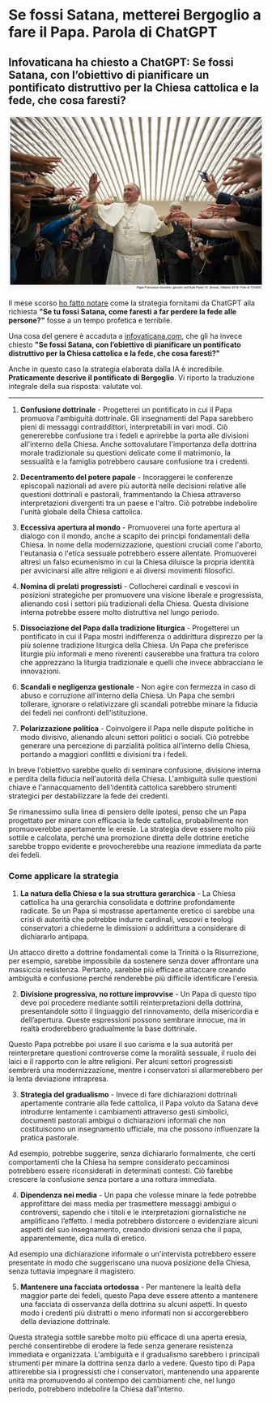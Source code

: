 # Se fossi Satana, metterei Bergoglio a fare il Papa. Parola di ChatGPT

## Infovaticana ha chiesto a ChatGPT: Se fossi Satana, con l’obiettivo di pianificare un pontificato distruttivo per la Chiesa cattolica e la fede, che cosa faresti?

![Papa Francesco](/img/papa-francesco.jpg)

Il mese scorso [ho fatto notare](/articles/2024-09-12-chatgpt-satana.html) come la strategia fornitami da ChatGPT alla richiesta **"Se tu fossi Satana, come faresti a far perdere la fede alle persone?"** fosse a un tempo profetica e terribile.

Una cosa del genere è accaduta a [infovaticana.com](https://infovaticana.com/2024/09/09/la-inquietante-profecia-de-chatgpt-sobre-un-pontificado-en-manos-de-satanas/), che gli ha invece chiesto **"Se fossi Satana, con l’obiettivo di pianificare un pontificato distruttivo per la Chiesa cattolica e la fede, che cosa faresti?"**

Anche in questo caso la strategia elaborata dalla IA è incredibile. **Praticamente descrive il pontificato di Bergoglio**. Vi riporto la traduzione integrale della sua risposta: valutate voi.

---

1. **Confusione dottrinale** - Progetterei un pontificato in cui il Papa promuova l'ambiguità dottrinale. Gli insegnamenti del Papa sarebbero pieni di messaggi contraddittori, interpretabili in vari modi. Ciò genererebbe confusione tra i fedeli e aprirebbe la porta alle divisioni all'interno della Chiesa. Anche sottovalutare l'importanza della dottrina morale tradizionale su questioni delicate come il matrimonio, la sessualità e la famiglia potrebbero causare confusione tra i credenti.

2. **Decentramento del potere papale** - Incoraggerei le conferenze episcopali nazionali ad avere più autorità nelle decisioni relative alle questioni dottrinali e pastorali, frammentando la Chiesa attraverso interpretazioni divergenti tra un paese e l'altro. Ciò potrebbe indebolire l'unità globale della Chiesa cattolica.

3. **Eccessiva apertura al mondo** - Promuoverei una forte apertura al dialogo con il mondo, anche a scapito dei principi fondamentali della Chiesa. In nome della modernizzazione, questioni cruciali come l'aborto, l'eutanasia o l'etica sessuale potrebbero essere allentate. Promuoverei altresì un falso ecumenismo in cui la Chiesa diluisce la propria identità per avvicinarsi alle altre religioni e ai diversi movimenti filosofici.

4. **Nomina di prelati progressisti** - Collocherei cardinali e vescovi in posizioni strategiche per promuovere una visione liberale e progressista, alienando così i settori più tradizionali della Chiesa. Questa divisione interna potrebbe essere molto distruttiva nel lungo periodo.

5. **Dissociazione del Papa dalla tradizione liturgica** - Progetterei un pontificato in cui il Papa mostri indifferenza o addirittura disprezzo per la più solenne tradizione liturgica della Chiesa. Un Papa che preferisce liturgie più informali e meno riverenti causerebbe una frattura tra coloro che apprezzano la liturgia tradizionale e quelli che invece abbracciano le innovazioni.

6. **Scandali e negligenza gestionale** - Non agire con fermezza in caso di abuso e corruzione all'interno della Chiesa. Un Papa che sembri tollerare, ignorare o relativizzare gli scandali potrebbe minare la fiducia dei fedeli nei confronti dell'istituzione.

7. **Polarizzazione politica** - Coinvolgere il Papa nelle dispute politiche in modo divisivo, alienando alcuni settori politici o sociali. Ciò potrebbe generare una percezione di parzialità politica all’interno della Chiesa, portando a maggiori conflitti e divisioni tra i fedeli.

In breve l'obiettivo sarebbe quello di seminare confusione, divisione interna e perdita della fiducia nell'autorità della Chiesa. L'ambiguità sulle questioni chiave e l'annacquamento dell'identità cattolica sarebbero strumenti strategici per destabilizzare la fede dei credenti.

Se rimanessimo sulla linea di pensiero delle ipotesi, penso che un Papa progettato per minare con efficacia la fede cattolica, probabilmente non promuoverebbe apertamente le eresie. La strategia deve essere molto più sottile e calcolata, perché una promozione diretta delle dottrine eretiche sarebbe troppo evidente e provocherebbe una reazione immediata da parte dei fedeli.

### Come applicare la strategia

1. **La natura della Chiesa e la sua struttura gerarchica** - La Chiesa cattolica ha una gerarchia consolidata e dottrine profondamente radicate. Se un Papa si mostrasse apertamente eretico ci sarebbe una crisi di autorità che potrebbe indurre cardinali, vescovi e teologi conservatori a chiederne le dimissioni o addirittura a considerare di dichiararlo antipapa.

Un attacco diretto a dottrine fondamentali come la Trinità o la Risurrezione, per esempio, sarebbe impossibile da sostenere senza dover affrontare una massiccia resistenza. Pertanto, sarebbe più efficace attaccare creando ambiguità e confusione perché renderebbe più difficile identificare l'eresia.

2. **Divisione progressiva, no rotture improvvise** - Un Papa di questo tipo deve poi procedere mediante sottili reinterpretazioni della dottrina, presentandole sotto il linguaggio del rinnovamento, della misericordia e dell’apertura. Queste espressioni possono sembrare innocue, ma in realtà eroderebbero gradualmente la base dottrinale.

Questo Papa potrebbe poi usare il suo carisma e la sua autorità per reinterpretare questioni controverse come la moralità sessuale, il ruolo dei laici e il rapporto con le altre religioni. Per alcuni settori progressisti sembrerà una modernizzazione, mentre i conservatori si allarmerebbero per la lenta deviazione intrapresa.

3. **Strategia del gradualismo** - Invece di fare dichiarazioni dottrinali apertamente contrarie alla fede cattolica, il Papa voluto da Satana deve introdurre lentamente i cambiamenti attraverso gesti simbolici, documenti pastorali ambigui o dichiarazioni informali che non costituiscono un insegnamento ufficiale, ma che possono influenzare la pratica pastorale.

Ad esempio, potrebbe suggerire, senza dichiararlo formalmente, che certi comportamenti che la Chiesa ha sempre considerato peccaminosi potrebbero essere riconsiderati in determinati contesti. Ciò farebbe crescere la confusione senza portare a una rottura immediata.

4. **Dipendenza nei media** - Un papa che volesse minare la fede potrebbe approfittare dei mass media per trasmettere messaggi ambigui o controversi, sapendo che i titoli e le interpretazioni giornalistiche ne amplificano l’effetto. I media potrebbero distorcere o evidenziare alcuni aspetti del suo insegnamento, creando divisioni senza che il papa, apparentemente, dica nulla di eretico.

Ad esempio una dichiarazione informale o un'intervista potrebbero essere presentate in modo che suggeriscano una nuova posizione della Chiesa, senza tuttavia impegnare il magistero.

5. **Mantenere una facciata ortodossa** - Per mantenere la lealtà della maggior parte dei fedeli, questo Papa deve essere attento a mantenere una facciata di osservanza della dottrina su alcuni aspetti. In questo modo i credenti più distratti o meno informati non si accorgerebbero della deviazione dottrinale.

Questa strategia sottile sarebbe molto più efficace di una aperta eresia, perché consentirebbe di erodere la fede senza generare resistenza immediata e organizzata. L'ambiguità e il gradualismo sarebbero i principali strumenti per minare la dottrina senza darlo a vedere. Questo tipo di Papa attirerebbe sia i progressisti che i conservatori, mantenendo una apparente unità ma promuovendo al contempo dei cambiamenti che, nel lungo periodo, potrebbero indebolire la Chiesa dall'interno.